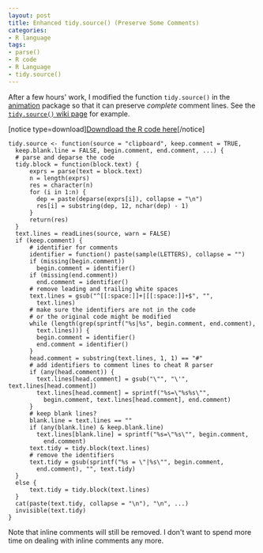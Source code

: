 ```yaml
---
layout: post
title: Enhanced tidy.source() (Preserve Some Comments)
categories:
- R language
tags:
- parse()
- R code
- R Language
- tidy.source()
---
```


After a few hours' work, I modified the function `tidy.source()` in the [animation](http://cran.r-project.org/web/packages/animation/index.html) package so that it can preserve _complete_ comment lines. See the [`tidy.source()` wiki page](http://animation.yihui.name/animation:misc#tidy_up_r_source) for example.

[notice type=download][Downdload the R code here](http://yihui.name/en/wp-content/uploads/1238508996_0.r)[/notice]

    
    tidy.source <- function(source = "clipboard", keep.comment = TRUE,
      keep.blank.line = FALSE, begin.comment, end.comment, ...) {
      # parse and deparse the code
      tidy.block = function(block.text) {
          exprs = parse(text = block.text)
          n = length(exprs)
          res = character(n)
          for (i in 1:n) {
            dep = paste(deparse(exprs[i]), collapse = "\n")
            res[i] = substring(dep, 12, nchar(dep) - 1)
          }
          return(res)
      }
      text.lines = readLines(source, warn = FALSE)
      if (keep.comment) {
          # identifier for comments
          identifier = function() paste(sample(LETTERS), collapse = "")
          if (missing(begin.comment))
            begin.comment = identifier()
          if (missing(end.comment))
            end.comment = identifier()
          # remove leading and trailing white spaces
          text.lines = gsub("^[[:space:]]+|[[:space:]]+$", "",
            text.lines)
          # make sure the identifiers are not in the code
          # or the original code might be modified
          while (length(grep(sprintf("%s|%s", begin.comment, end.comment),
            text.lines))) {
            begin.comment = identifier()
            end.comment = identifier()
          }
          head.comment = substring(text.lines, 1, 1) == "#"
          # add identifiers to comment lines to cheat R parser
          if (any(head.comment)) {
            text.lines[head.comment] = gsub("\"", "\'", text.lines[head.comment])
            text.lines[head.comment] = sprintf("%s=\"%s%s\"",
              begin.comment, text.lines[head.comment], end.comment)
          }
          # keep blank lines?
          blank.line = text.lines == ""
          if (any(blank.line) & keep.blank.line)
            text.lines[blank.line] = sprintf("%s=\"%s\"", begin.comment,
              end.comment)
          text.tidy = tidy.block(text.lines)
          # remove the identifiers
          text.tidy = gsub(sprintf("%s = \"|%s\"", begin.comment,
            end.comment), "", text.tidy)
      }
      else {
          text.tidy = tidy.block(text.lines)
      }
      cat(paste(text.tidy, collapse = "\n"), "\n", ...)
      invisible(text.tidy)
    }


Note that inline comments will still be removed. I don't want to spend more time on dealing with inline comments any more.
